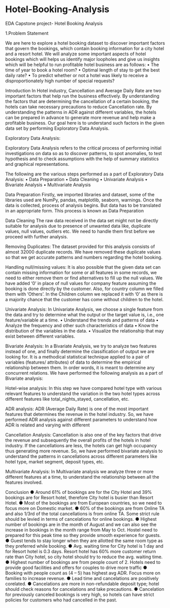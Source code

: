 # Hotel-Booking-Analysis
EDA Capstone project- Hotel Booking Analysis

1.Problem Statement

We are here to explore a hotel booking dataset to discover important factors that govern the bookings, which contain booking information for a city hotel and a resort hotel. We will analyze some important aspects of hotel bookings which will helps us identify major loopholes and give us insights which will be helpful to run profitable hotel business are as follows:
•	The time of year to book a hotel room?
•	Optimal length of stay to get the best daily rate?
•	To predict whether or not a hotel was likely to receive a disproportionately high number of special requests?

Introduction
In Hotel industry, Cancellation and Average Daily Rate are two important factors that help run the business effectively.
By understanding the factors that are determining the cancellation of a certain booking, the hotels can take necessary precautions to reduce Cancellation rate.
By understanding the patterns in ADR against different variables, the hotels can be prepared in advance to generate more revenue and help make a profitable business.
Our goal here is to understand such factors in the given data set by performing Exploratory Data Analysis.

Exploratory Data Analysis:

Exploratory Data Analysis refers to the critical process of performing initial investigations on data so as to discover patterns, to spot anomalies, to test hypothesis and to check assumptions with the help of summary statistics and graphical representations.

The following are the various steps performed as a part of Exploratory Data Analysis:
•	Data Preparation
•	Data Cleaning
•	Univariate Analysis
•	Bivariate Analysis
•	Multivariate Analysis

Data Preparation
Firstly, we imported libraries and dataset, some of the libraries used are NumPy, pandas, matplotlib, seaborn, warnings. Once the data is collected, process of analysis begins. But data has to be translated in an appropriate form. This process is known as Data Preparation

Data Cleaning
The raw data received in the data set might not be directly suitable for analysis due to presence of unwanted data like, duplicate values, null values, outliers etc. We need to handle them first before we proceed with further analysis.

Removing Duplicates: The dataset provided for this analysis consists of almost 32000 duplicate records. We have removed these duplicate values so that we get accurate patterns and numbers regarding the hotel booking.

Handling null/missing values: It is also possible that the given data set can contain missing information for some or all features in some records, we need to either remove them or find alternatives to fill up the null values. We have added ‘0’ in place of null values for company feature assuming the booking is done directly by the customer. Also, for country column we filled them with ‘Others’. In the Children column we replaced it with ‘0’ as there is a majority chance that the customer has come without children to the hotel.

Univariate Analysis:
In Univariate Analysis, we choose a single feature from the data and try to determine what the output or the target value is, i.e., one feature/variable at a time. 
• Understand the trends and patterns of data • Analyze the frequency and other such characteristics of data
• Know the distribution of the variables in the data. 
• Visualize the relationship that may exist between different variables.

Bivariate Analysis: 
In a Bivariate Analysis, we try to analyze two features instead of one, and finally determine the classification of output we are looking for. It is a methodical statistical technique applied to a pair of variables (features/ attributes) of data to determine the empirical relationship between them. In order words, it is meant to determine any concurrent relations. We have performed the following analysis as a part of Bivariate analysis:

Hotel-wise analysis: 
In this step we have compared hotel type with various relevant features to understand the variation in the two hotel types across different features like total_nights_stayed, cancellation, etc.

ADR analysis: 
ADR (Average Daily Rate) is one of the most important features that determines the revenue in the hotel industry. So, we have performed ADR analysis against different parameters to understand how ADR is related and varying with different 

Cancellation Analysis:
Cancellation is also one of the key factors that drive the revenue and subsequently the overall profits of the hotels in hotel industry. If the cancellations are less, the hotels can get high occupancy thus generating more revenue. So, we have performed bivariate analysis to understand the patterns in cancellations across different parameters like hotel type, market segment, deposit types, etc.

Multivariate Analysis: 
In Multivariate analysis we analyze three or more different features at a time, to understand the relationship between all the features involved.

Conclusion
●	Around 61% of bookings are for the City Hotel and 39% bookings are for Resort hotel, therefore City hotel is busier than Resort Hotel.
●	Most of the bookings are from European countries, so we need to focus more on Domestic market.
●	60% of the bookings are from Online TA and also 1/3rd of the total cancellations is from online TA. Some strict rule should be levied in terms of cancelations for online bookings.
●	Highest number of bookings are in the month of August and we can also see the increase in bookings in the month range from May to Oct. Hostel need to prepared for this peak time so they provide smooth experience for guests.
●	Guest tends to stay longer when they are allotted the same room type as they preferred while booking.
●	Avg. waiting time for City hotel is 1 day and for Resort hotel is 0.3 days. Resort hotel has 60% more customer return rate than City hotel, so city hotel should try to reduce the avg. waiting time.
●	Highest number of bookings are from people count of 2. Hotels need to provide good facilities and offers for couples to drive more traffic
●	Booking with people count as (4 – 5) has highest avg ADR. Focus more on families to increase revenue.
●	Lead time and cancelations are positively corelated.
●	Cancelations are more in non-refundable deposit type; hotel should check reasons for cancelations and take precautions.
●	Cancelation for previously canceled bookings is very high, so hotels can have strict policies for customers who had cancelled in the past.
